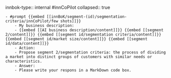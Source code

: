 innbok-type:: internal
#innCoPilot
collapsed:: true

	- #prompt {{embed [[innBoK/segment-(id)/segmentation-criteria/innCoPilot/few shots]]}}
		- My business description:
		- {{embed [[AI business description/content]]}} {{embed [[segment 2/content]]}} {{embed [[segment id/segmentation criteria/content]]}} {{embed [[segment id/market size/content]]}} {{embed [[segment id/data/content]]}}
		- Action:
		- Propose segment 2/segmentation criteria: the process of dividing a market into distinct groups of customers with similar needs or characteristics.
		- Answer:
		- Please write your respons in a MarkDown code box.